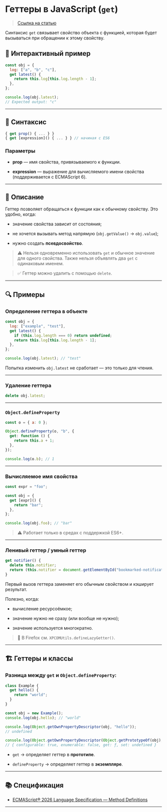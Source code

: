 # Геттеры в JavaScript (`get`) 

>[Ссылка на статью](https://developer.mozilla.org/ru/docs/Web/JavaScript/Reference/Functions/get)

Синтаксис `get` связывает свойство объекта с функцией, которая будет вызываться при обращении к этому свойству.

## 📘 Интерактивный пример

```js
const obj = {
  log: ["a", "b", "c"],
  get latest() {
    return this.log[this.log.length - 1];
  },
};

console.log(obj.latest);
// Expected output: "c"
```

---

## 📌 Синтаксис

```js
{ get prop() { ... } }
{ get [expression]() { ... } } // начиная с ES6
```

### Параметры

- **prop** — имя свойства, привязываемого к функции.
    
- **expression** — выражение для вычисляемого имени свойства (поддерживается с ECMAScript 6).
    

---

## 🧠 Описание

Геттер позволяет обращаться к функции как к обычному свойству. Это удобно, когда:

- значение свойства зависит от состояния;
    
- не хочется вызывать метод напрямую (`obj.getValue()` → `obj.value`);
    
- нужно создать **псевдосвойство**.
    

> ⚠️ Нельзя одновременно использовать `get` и обычное значение для одного свойства. Также нельзя объявлять два `get` с одинаковым именем.

> ✅ Геттер можно удалить с помощью `delete`.

---

## 🔍 Примеры

### Определение геттера в объекте

```js
const obj = {
  log: ["example", "test"],
  get latest() {
    if (this.log.length === 0) return undefined;
    return this.log[this.log.length - 1];
  },
};

console.log(obj.latest); // "test"
```

Попытка изменить `obj.latest` не сработает — это только для чтения.

---

### Удаление геттера

```js
delete obj.latest;
```

---

### `Object.defineProperty`

```js
const o = { a: 0 };

Object.defineProperty(o, "b", {
  get: function () {
    return this.a + 1;
  },
});

console.log(o.b); // 1
```

---

### Вычисляемое имя свойства

```js
const expr = "foo";

const obj = {
  get [expr]() {
    return "bar";
  },
};

console.log(obj.foo); // "bar"
```

> ⚠️ Работает только в средах с поддержкой ES6+.

---

### Ленивый геттер / умный геттер

```js
get notifier() {
  delete this.notifier;
  return (this.notifier = document.getElementById("bookmarked-notification-anchor"));
}
```

Первый вызов геттера заменяет его обычным свойством и кэширует результат.

Полезно, когда:

- вычисление ресурсоёмкое;
    
- значение нужно не сразу (или вообще не нужно);
    
- значение используется многократно.
    

> 🧠 В Firefox см. `XPCOMUtils.defineLazyGetter()`.

---

## 🏗️ Геттеры и классы

### Разница между `get` и `Object.defineProperty`:

```js
class Example {
  get hello() {
    return "world";
  }
}

const obj = new Example();
console.log(obj.hello); // "world"

console.log(Object.getOwnPropertyDescriptor(obj, "hello"));
// undefined

console.log(Object.getOwnPropertyDescriptor(Object.getPrototypeOf(obj), "hello"));
// { configurable: true, enumerable: false, get: ƒ, set: undefined }
```

- `get` → определяет геттер в **прототипе**.
    
- `defineProperty` → определяет геттер в **экземпляре**.
    

---

## 📚 Спецификация

- [ECMAScript® 2026 Language Specification — Method Definitions](https://tc39.es/ecma262/#sec-method-definitions)
    

---

